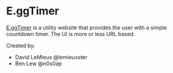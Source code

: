 E.ggTimer
=========

[E.ggTimer](http://e.ggtimer.com) is a utility website that provides the user with a simple countdown timer. The UI is more or less URL based.

Created by:

-  David LeMieux @lemieuxster
-  Ben Lew       @n0s0ap

